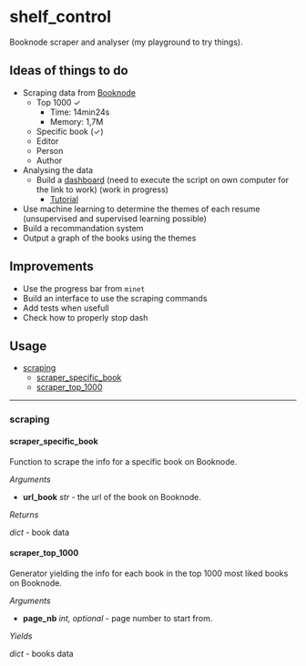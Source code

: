 # shelf_control

Booknode scraper and analyser (my playground to try things).

## Ideas of things to do

* Scraping data from [Booknode](https://booknode.com)
    * Top 1000 ✓
        * Time: 14min24s
        * Memory: 1,7M
    * Specific book (✓)
    * Editor
    * Person
    * Author
* Analysing the data
    * Build a [dashboard](http://localhost:8050) (need to execute the script on own computer for the link to work) (work in progress)
        * [Tutorial](https://realpython.com/python-dash/#deploy-your-dash-application-to-pythonanywhere)
* Use machine learning to determine the themes of each resume (unsupervised and supervised learning possible)
* Build a recommandation system
* Output a graph of the books using the themes

## Improvements

* Use the progress bar from `minet`
* Build an interface to use the scraping commands
* Add tests when usefull
* Check how to properly stop dash

## Usage

* [scraping](#scraping)
  * [scraper_specific_book](#scraper_specific_book)
  * [scraper_top_1000](#scraper_top_1000)

---

### scraping

#### scraper_specific_book

Function to scrape the info for a specific book on Booknode.

*Arguments*

* **url_book** *str* - the url of the book on Booknode.

*Returns*

*dict* - book data

#### scraper_top_1000

Generator yielding the info for each book in the top 1000 most liked books on Booknode.

*Arguments*

* **page_nb** *int, optional* - page number to start from.

*Yields*

*dict* - books data
